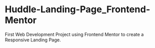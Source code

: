# Huddle-Landing-Page_Frontend-Mentor
First Web Development Project using Frontend Mentor to create a Responsive Landing Page.
